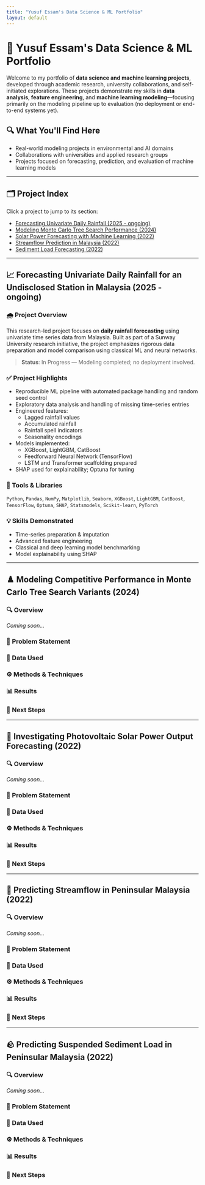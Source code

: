 ```yaml
---
title: "Yusuf Essam's Data Science & ML Portfolio"
layout: default
---
```


# 🚀 Yusuf Essam's Data Science & ML Portfolio

Welcome to my portfolio of **data science and machine learning projects**, developed through academic research, university collaborations, and self-initiated explorations. These projects demonstrate my skills in **data analysis**, **feature engineering**, and **machine learning modeling**—focusing primarily on the modeling pipeline up to evaluation (no deployment or end-to-end systems yet).

## 🔍 What You'll Find Here

- Real-world modeling projects in environmental and AI domains
- Collaborations with universities and applied research groups
- Projects focused on forecasting, prediction, and evaluation of machine learning models

---

## 🗂️ Project Index

Click a project to jump to its section:

- [Forecasting Univariate Daily Rainfall (2025 - ongoing)](#forecasting-univariate-daily-rainfall-for-an-undisclosed-station-in-malaysia-2025---ongoing)
- [Modeling Monte Carlo Tree Search Performance (2024)](#modeling-competitive-performance-in-monte-carlo-tree-search-variants-2024)
- [Solar Power Forecasting with Machine Learning (2022)](#investigating-photovoltaic-solar-power-output-forecasting-2022)
- [Streamflow Prediction in Malaysia (2022)](#predicting-streamflow-in-peninsular-malaysia-2022)
- [Sediment Load Forecasting (2022)](#predicting-suspended-sediment-load-in-peninsular-malaysia-2022)

---

## 📈 Forecasting Univariate Daily Rainfall for an Undisclosed Station in Malaysia (2025 - ongoing)

### 🌧️ Project Overview

This research-led project focuses on **daily rainfall forecasting** using univariate time series data from Malaysia. Built as part of a Sunway University research initiative, the project emphasizes rigorous data preparation and model comparison using classical ML and neural networks.

> **Status**: In Progress — Modeling completed; no deployment involved.

### ✅ Project Highlights

- Reproducible ML pipeline with automated package handling and random seed control
- Exploratory data analysis and handling of missing time-series entries
- Engineered features:
  - Lagged rainfall values
  - Accumulated rainfall
  - Rainfall spell indicators
  - Seasonality encodings
- Models implemented:
  - XGBoost, LightGBM, CatBoost
  - Feedforward Neural Network (TensorFlow)
  - LSTM and Transformer scaffolding prepared
- SHAP used for explainability; Optuna for tuning

### 🧠 Tools & Libraries

`Python`, `Pandas`, `NumPy`, `Matplotlib`, `Seaborn`, `XGBoost`, `LightGBM`, `CatBoost`, `TensorFlow`, `Optuna`, `SHAP`, `Statsmodels`, `Scikit-learn`, `PyTorch`

### 💡 Skills Demonstrated

- Time-series preparation & imputation
- Advanced feature engineering
- Classical and deep learning model benchmarking
- Model explainability using SHAP

---

## ♟️ Modeling Competitive Performance in Monte Carlo Tree Search Variants (2024)

### 🔍 Overview

*Coming soon...*

### 🧠 Problem Statement

### 🧪 Data Used

### ⚙️ Methods & Techniques

### 📊 Results

### 🔄 Next Steps

---

## 🔆 Investigating Photovoltaic Solar Power Output Forecasting (2022)

### 🔍 Overview

*Coming soon...*

### 🧠 Problem Statement

### 🧪 Data Used

### ⚙️ Methods & Techniques

### 📊 Results

### 🔄 Next Steps

---

## 🌊 Predicting Streamflow in Peninsular Malaysia (2022)

### 🔍 Overview

*Coming soon...*

### 🧠 Problem Statement

### 🧪 Data Used

### ⚙️ Methods & Techniques

### 📊 Results

### 🔄 Next Steps

---

## 🪨 Predicting Suspended Sediment Load in Peninsular Malaysia (2022)

### 🔍 Overview

*Coming soon...*

### 🧠 Problem Statement

### 🧪 Data Used

### ⚙️ Methods & Techniques

### 📊 Results

### 🔄 Next Steps
